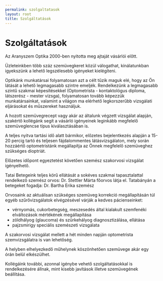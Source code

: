 ```yaml
---
permalink: szolgaltatasok
layout: root
title: Szolgáltatások
---
```


# Szolgáltatások

Az Aranyszem Optika 2000-ben nyitotta meg ajtaját vásárlói előtt.

Üzleteinkben több száz szemüvegkeret közül válogathat, kínálatunkban igyekszünk a lehető legszélesebb igényeket kielégíteni.

Optikánk munkatársai folyamatosan azt a célt tűzik maguk elé, hogy az Ön látását a lehető legmagasabb szintre emeljék. Rendelkezünk a legmagasabb szintű szakmai képesítésekkel (Optometrista - kontaktológus diploma, látszerész - mester vizsga), folyamatosan tovább képezzük munkatársainkat, valamint a világon ma elérhető legkorszerűbb vizsgálati eljárásokat és műszereket használjuk.

A hozott szemüvegrecept vagy akár az általunk végzett vizsgálat alapján, szakértő kollégánk segít a vásárló igényeinek leginkább megfelelő szemüveglencse típus kiválasztásában is.

A teljes nyitva tartási idő alatt bármikor, előzetes bejelentkezés alapján a 15-20 percig tartó és teljesen fájdalommentes látásvizsgálaton, mely során hozzáértő optometristánk megállapítja az Önnek megfelelő szemüveghez szükséges dioptriát.

Előzetes időpont egyeztetést követően szemész szakorvosi vizsgálat igényelhető.

Tatai Betegeink teljes körű ellátását a sokéves szakmai tapasztalattal rendelkező szemész orvos: Dr. Stettler Márta főorvos látja el. Tatabányán a betegeket fogadja: Dr. Bartha Erika szemész

Orvosaink az aktuálisan szükséges szemüveg korrekció megállapításán túl egyéb szűrővizsgálatok elvégzésével várják a kedves pácienseinket:

- vérnyomás, cukorbetegség, meszesedés által kialakult szemfenéki elváltozások mértékének megállapítása
- zöldhályog (glaucoma) és szürkehályog diagnosztizálása, ellátása
- pajzsmirigy speciális szemészeti vizsgálata

A szakorvosi vizsgálat mellett a hét minden napján optometrista szemvizsgálatra is van lehetőség.

A helyben elhelyezkedő műhelynek köszönhetően szemüvege akár egy órán belül elkészülhet.

Kollégáink további, azonnal igénybe vehető szolgáltatásokkal is rendelkezésére állnak, mint kisebb javítások illetve szemüvegének beállítása.